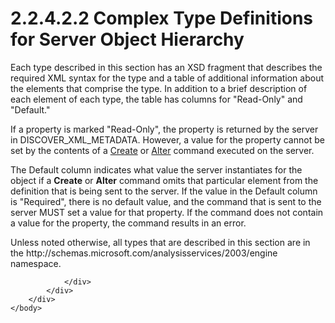 <html dir="LTR" xmlns:mshelp="http://msdn.microsoft.com/mshelp" xmlns:ddue="http://ddue.schemas.microsoft.com/authoring/2003/5" xmlns:xlink="http://www.w3.org/1999/xlink" xmlns:tool="http://www.microsoft.com/tooltip">
    <head>
        <meta http-equiv="Content-Type" content="text/html; CHARSET=utf-8"></meta>
        <meta name="save" content="history"></meta>
        <title>2.2.4.2.2 Complex Type Definitions for Server Object Hierarchy</title>
        <xml>
            <mshelp:toctitle title="2.2.4.2.2 Complex Type Definitions for Server Object Hierarchy"></mshelp:toctitle>
            <mshelp:rltitle title="[MS-SSAS]: Complex Type Definitions for Server Object Hierarchy"></mshelp:rltitle>
            <mshelp:keyword index="A" term="468209a3-c3db-4e7b-985b-e4396eeb40d3"></mshelp:keyword>
            <mshelp:attr name="DCSext.ContentType" value="open specification"></mshelp:attr>
            <mshelp:attr name="AssetID" value="468209a3-c3db-4e7b-985b-e4396eeb40d3"></mshelp:attr>
            <mshelp:attr name="TopicType" value="kbRef"></mshelp:attr>
            <mshelp:attr name="DCSext.Title" value="[MS-SSAS]: Complex Type Definitions for Server Object Hierarchy" />
        </xml>
    </head>
    <body>
        <div id="header">
            <h1 class="heading">2.2.4.2.2 Complex Type Definitions for Server Object Hierarchy</h1>
        </div>
        <div id="mainSection">
            <div id="mainBody">
                <div id="allHistory" class="saveHistory"></div>
                <div id="sectionSection0" class="section" name="collapseableSection">
                    

<p>Each type described in this section has an XSD fragment that
describes the required XML syntax for the type and a table of additional
information about the elements that comprise the type. In addition to a brief
description of each element of each type, the table has columns for
&quot;Read-Only&quot; and &quot;Default.&quot; </p>

<p>If a property is marked &quot;Read-Only&quot;, the property
is returned by the server in DISCOVER_XML_METADATA. However, a value for the
property cannot be set by the contents of a <a href="81281208-2e24-4208-82a6-f43f99879626.htm">Create</a> or <a href="374a42e4-3a0c-4eb0-ae9f-6650e23704f3.htm">Alter</a> command executed on
the server. </p>

<p>The Default column indicates what value the server
instantiates for the object if a <b>Create</b> or <b>Alter</b> command omits
that particular element from the definition that is being sent to the server.
If the value in the Default column is &quot;Required&quot;, there is no default
value, and the command that is sent to the server MUST set a value for that
property. If the command does not contain a value for the property, the command
results in an error.</p>

<p>Unless noted otherwise, all types that are described in this
section are in the http://schemas.microsoft.com/analysisservices/2003/engine
namespace.</p>


                </div>
            </div>
        </div>
    </body>
</html>